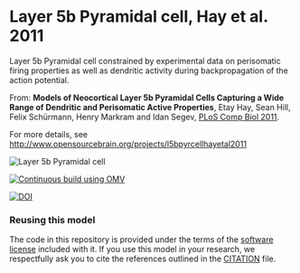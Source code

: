 Layer 5b Pyramidal cell, Hay et al. 2011
========================================

Layer 5b Pyramidal cell constrained by experimental data on perisomatic firing properties as well as dendritic activity during backpropagation of the action potential. 

From: **Models of Neocortical Layer 5b Pyramidal Cells Capturing a Wide Range of Dendritic and Perisomatic Active Properties**, Etay Hay, Sean Hill, Felix Schürmann, Henry Markram and Idan Segev, [PLoS Comp Biol 2011](http://www.ploscompbiol.org/article/info%3Adoi%2F10.1371%2Fjournal.pcbi.1002107).

For more details, see http://www.opensourcebrain.org/projects/l5bpyrcellhayetal2011

![Layer 5b Pyramidal cell](https://raw.github.com/OpenSourceBrain/L5bPyrCellHayEtAl2011/master/neuroConstruct/images/large.png)

[![Continuous build using OMV](https://github.com/OpenSourceBrain/L5bPyrCellHayEtAl2011/actions/workflows/omv-ci.yml/badge.svg)](https://github.com/OpenSourceBrain/L5bPyrCellHayEtAl2011/actions/workflows/omv-ci.yml)

[![DOI](https://www.zenodo.org/badge/8250486.svg)](https://www.zenodo.org/badge/latestdoi/8250486)

### Reusing this model

The code in this repository is provided under the terms of the [software license](LICENSE) included with it. If you use this model in your research, we respectfully ask you to cite the references outlined in the [CITATION](CITATION.md) file.




